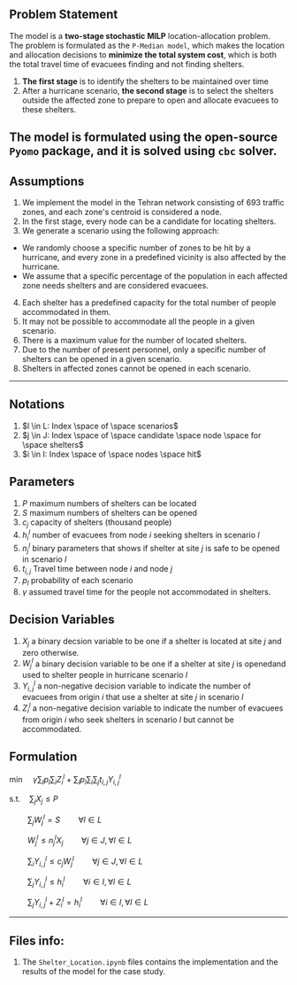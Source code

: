 ## Problem Statement
The model is a **two-stage stochastic MILP** location-allocation problem.<br>
The problem is formulated as the `P-Median model`, which makes the location and allocation decisions to **minimize the total system cost**, which is both the total travel time of evacuees finding and not finding shelters.
1. **The first stage** is to identify the shelters to be maintained over time
2.  After a hurricane scenario, **the second stage** is to select the shelters outside the affected zone to prepare to open and allocate evacuees to these shelters.

The model is formulated using the open-source `Pyomo` package, and it is solved using `cbc` solver.
------------------------


## Assumptions
1. We implement the model in the Tehran network consisting of 693 traffic zones, and each zone's centroid is considered a node.
2. In the first stage, every node can be a candidate for locating shelters.
3. We generate a scenario using the following approach: <br>
- We randomly choose a specific number of zones to be hit by a hurricane, and every zone in a predefined vicinity is also affected by the hurricane. <br>
- We assume that a specific percentage of the population in each affected zone needs shelters and are considered evacuees.
4. Each shelter has a predefined capacity for the total number of people accommodated in them.
5. It may not be possible to accommodate all the people in a given scenario.
6. There is a maximum value for the number of located shelters.
7. Due to the number of present personnel, only a specific number of shelters can be opened in a given scenario.
8. Shelters in affected zones cannot be opened in each scenario.

---------------------------


## Notations

1. $l \in L:  Index \space of \space scenarios$
2. $j \in J:  Index \space of \space candidate \space node \space for \space shelters$
3. $i \in I:  Index \space of \space nodes \space hit$

## Parameters
1. $P$ maximum numbers of shelters can be located 
2. $S$ maximum numbers of shelters can be opened
3. $c_j$ capacity of shelters (thousand people)
4. $h^l_i$ number of evacuees from node $i$ seeking shelters in scenario $l$
5. $n^l_j$ binary parameters that shows if shelter at site $j$ is safe to be opened in scenario $l$
6. $t_{i,j}$ Travel time between node $i$ and node $j$
7. $p_l$ probability of each scenario
7. $\gamma$ assumed travel time for the people not accommodated in shelters.


## Decision Variables
1. $X_j$ a binary decsion variable to be one if a shelter is located at site $j$ and zero otherwise.
2. $W^l_j$ a binary decision variable to be one if a shelter at site $j$ is openedand used to shelter people in hurricane scenario $l$
3. $Y^l_{i,j}$ a non-negative decision variable to indicate the number of evacuees from origin $i$ that use a shelter at site $j$ in scenario $l$
4. $Z^l_i$ a non-negative decision variable to indicate the number of evacuees from origin $i$ who seek shelters in scenario $l$ but cannot be accommodated.


## Formulation

$\min \quad \gamma \sum_ {l} p_l \sum_ {i} Z^l_i + \sum_ {l} p_l \sum_ {i} \sum_ {j} t_{i,j} Y^l_{i,j}$ 

$\textrm{s.t.} \quad \sum_{j} X_j \leq P$

$\quad \quad \sum_{j} W^l_j = S \quad \quad \forall l \in L$

$\quad \quad  W^l_j \leq n^l_j X_j \quad \quad \forall j \in J, \forall l \in L$

$\quad \quad \sum_{i} Y^l_{i,j} \leq c_j W^l_j \quad \quad \forall j \in J, \forall l \in L$

$\quad \quad \sum_{j} Y^l_{i,j} \leq h^l_i \quad \quad \forall i \in I, \forall l \in L$

$\quad \quad \sum_{j} Y^l_{i,j} + Z^l_i =  h^l_i \quad \quad \forall i \in I, \forall l \in L$


---------------------------------

## Files info:
1. The `Shelter_Location.ipynb` files contains the implementation and the results of the model for the case study. 